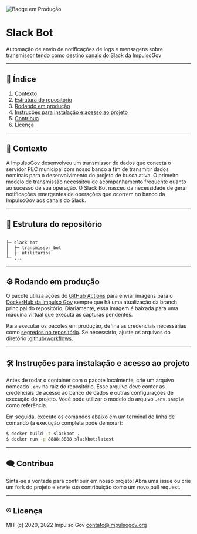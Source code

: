 
<!--
SPDX-FileCopyrightText: 2021, 2022 ImpulsoGov <contato@impulsogov.org>

SPDX-License-Identifier: MIT
-->
![Badge em Produção](https://img.shields.io/badge/status-em%20desenvolvimento-yellow)

# Slack Bot

Automação de envio de notificações de logs e mensagens sobre transmissor tendo como destino canais do Slack da ImpulsoGov


*******
## :mag_right: Índice
1. [Contexto](#contexto)
2. [Estrutura do repositório](#estrutura)
3. [Rodando em produção](#rodando)
4. [Instruções para instalação e acesso ao projeto](#instalacao)
5. [Contribua](#contribua)
6. [Licença](#licenca)
*******


<div id='contexto'/>  

## :rocket: Contexto
A ImpulsoGov desenvolveu um transmissor de dados que conecta o servidor PEC municipal com nosso banco a fim de transmitir dados nominais para o desenvolvimento do projeto de busca ativa. O primeiro modelo de transmissão necessitou de acompanhamento frequente quanto ao sucesso de sua operação. O Slack Bot nasceu da necessidade de gerar notificações emergentes de operações que ocorrem no banco da ImpulsoGov aos canais do Slack. 


*******
  
  
 <div id='estrutura'/>  
 
 ## :milky_way: Estrutura do repositório


```plain

├─ slack-bot
│  ├─ transmissor_bot
│  ├─ utilitarios
└─ ...
```


*******
 <div id='rodando'/> 
 
## :gear: Rodando em produção
O pacote utiliza ações do
[GitHub Actions](https://docs.github.com/actions) para enviar imagens para o
[DockerHub da Impulso Gov](https://hub.docker.com/orgs/impulsogov/repositories)
sempre que há uma atualização da branch principal do repositório. Diariamente,
essa imagem é baixada para uma máquina virtual que executa as capturas
pendentes.

Para executar os pacotes em produção, defina as credenciais necessárias como [segredos no repositório](https://docs.github.com/en/actions/security-guides/encrypted-secrets). Se necessário, ajuste os arquivos do diretório [.github/workflows](./.github/workflows).

*******

<div id='instalacao'/> 

 ## 🛠️ Instruções para instalação e acesso ao projeto

Antes de rodar o container com o pacote localmente, crie um arquivo nomeado `.env` na raiz do repositório. Esse arquivo deve conter as credenciais de acesso ao banco de dados e outras configurações de execução do projeto. Você pode utilizar o modelo do arquivo `.env.sample` como referência.

Em seguida, execute os comandos abaixo em um terminal de linha de comando (a execução completa pode demorar):

```sh
$ docker build -t slackbot .
$ docker run -p 8888:8888 slackbot:latest
```

*******

<div id='contribua'/>  

## :left_speech_bubble: Contribua
Sinta-se à vontade para contribuir em nosso projeto! Abra uma issue ou crie um fork do projeto e envie sua contribuição como um novo pull request.


*******
<div id='licenca'/>  

## :registered: Licença
MIT (c) 2020, 2022 Impulso Gov <contato@impulsogov.org>
